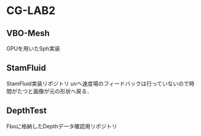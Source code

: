 # CG-LAB2


## VBO-Mesh
GPUを用いたSph実装
## StamFluid
StamFluid実装リポジトリ
uvへ速度場のフィードバックは行っていないので時間がたつと画像が元の形状へ戻る．
## DepthTest
Fboに格納したDepthデータ確認用リポジトリ